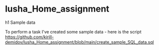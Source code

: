 # lusha_Home_assignment

h1 Sample data 

To perform a task I've created some sample data - here is the script https://github.com/kirill-demidov/lusha_Home_assignment/blob/main/create_sample_SQL_data.sql
